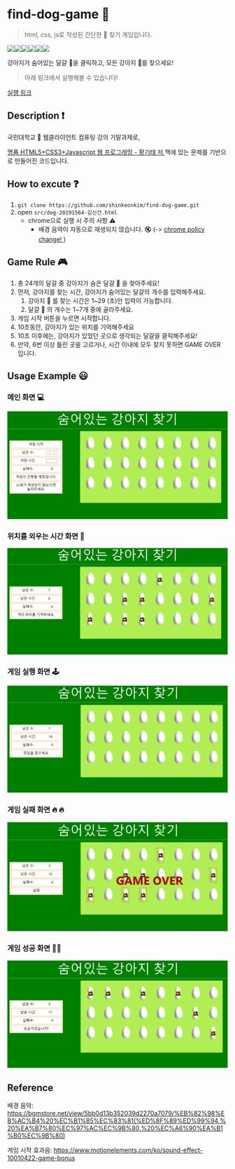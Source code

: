 # find-dog-game :dog:

> html, css, js로 작성된 간단한 :dog: 찾기 게임입니다.

<div class = "shields" style = "display: flex; "> 
    <img src = "https://img.shields.io/github/issues/shinkeonkim/find-dog-game">
    <img src = "https://img.shields.io/github/forks/shinkeonkim/find-dog-game">
    <img src = "https://img.shields.io/github/stars/shinkeonkim/find-dog-game">
    <img src="https://img.shields.io/github/languages/top/shinkeonkim/find-dog-game" />
    <img src="https://img.shields.io/github/last-commit/shinkeonkim/find-dog-game"/>
    <img src="https://img.shields.io/github/license/shinkeonkim/find-dog-game" />
</div>


강아지가 숨어있는 달걀 :egg:을 클릭하고, 모든 강아지 :dog:를 찾으세요!

> 아래 링크에서 실행해볼 수 있습니다!

<a href = "http://likelion.singun11.wtf:100/find-dog-game/src/dog-20191564-%EA%B9%80%EC%8B%A0%EA%B1%B4.html"> 실행 링크 </a>


## Description :exclamation:
국민대학교 :school: 웹클라이언트 컴퓨팅 강의 기말과제로, 

<a href = "http://www.yes24.com/Product/Goods/35306392">명품 HTML5+CSS3+Javascript 웹 프로그래밍 - 황기태 저 </a>
책에 있는 문제를 기반으로 만들어진 코드입니다.

## How to excute :question: 
1. `git clone https://github.com/shinkeonkim/find-dog-game.git`
2. open `src/dog-20191564-김신건.html`
    - chrome으로 실행 시 주의 사항 :warning:
        - 배경 음악이 자동으로 재생되지 않습니다. :mute: (-> <a href = "https://developers.google.com/web/updates/2017/09/autoplay-policy-changes
"> chrome policy change! </a>)

## Game Rule :video_game:

1. 총 24개의 달걀 중 강아지가 숨은 달걀 :egg: 을 찾아주세요!
2. 먼저, 강아지를 찾는 시간, 강아지가 숨어있는 달걀의 개수를 입력해주세요.
    1. 강아지 :dog: 를 찾는 시간은 1~29 (초)만 입력이 가능합니다.
    2. 달걀 :egg: 의 개수는 1~7개 중에 골라주세요.
3. 게임 시작 버튼을 누르면 시작합니다.
4. 10초동안, 강아지가 있는 위치를 기억해주세요
5. 10초 이후에는, 강아지가 있었던 곳으로 생각되는 달걀을 클릭해주세요!
6. 만약, 6번 이상 틀린 곳을 고르거나, 시간 이내에 모두 찾지 못하면 GAME OVER 입니다.

## Usage Example :smiley:

### 메인 화면 :computer:

<img src = "img/main-screen.png"> 

### 위치를 외우는 시간 화면 :floppy_disk:

<img src = "img/memorize-time.png"> 


### 게임 실행 화면 :joystick:

<img src = "img/answer-time.png"> 

### 게임 실패 화면 :fire: :fire:

<img src = "img/game-over.png"> 

### 게임 성공 화면 :tada::tada:

<img src = "img/success.png"> 

## Reference

배경 음악: 
https://bgmstore.net/view/5bb0d13b352039d2270a7079/%EB%82%98%EB%AC%B4%20%EC%B1%85%EC%83%81(%ED%8F%89%ED%99%94,%20%EA%B7%80%EC%97%AC%EC%9B%80,%20%EC%A6%90%EA%B1%B0%EC%9B%80)

게임 시작 효과음:
https://www.motionelements.com/ko/sound-effect-10010422-game-bonus
